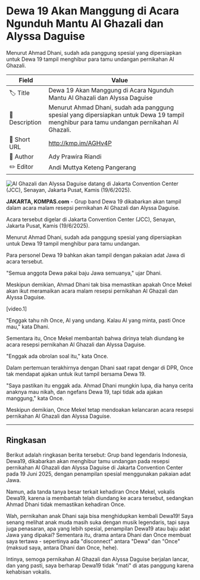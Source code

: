 # Dewa 19 Akan Manggung di Acara Ngunduh Mantu Al Ghazali dan Alyssa Daguise

Menurut Ahmad Dhani, sudah ada panggung spesial yang dipersiapkan untuk Dewa 19 tampil menghibur para tamu undangan pernikahan Al Ghazali.

| Field         | Value                                                       |
|---------------|-------------------------------------------------------------|
| 🏷️ Title       | Dewa 19 Akan Manggung di Acara Ngunduh Mantu Al Ghazali dan Alyssa Daguise |
| 📝 Description | Menurut Ahmad Dhani, sudah ada panggung spesial yang dipersiapkan untuk Dewa 19 tampil menghibur para tamu undangan pernikahan Al Ghazali. |
| 🔗 Short URL   | http://kmp.im/AGHv4P |
| 👤 Author      | Ady Prawira Riandi |
| ✏️ Editor      | Andi Muttya Keteng Pangerang |

![Al Ghazali dan Alyssa Daguise datang di Jakarta Convention Center (JCC), Senayan, Jakarta Pusat, Kamis (19/6/2025). ](https://asset.kompas.com/crops/F51tRcabFPw2RDJ32Na1hQVFqUo=/0x0:0x0/750x500/data/photo/2025/06/19/6853de5d7f401.jpeg)

**JAKARTA, KOMPAS.com** - Grup band Dewa 19 dikabarkan akan tampil dalam acara malam resepsi pernikahan Al Ghazali dan Alyssa Daguise.

Acara tersebut digelar di Jakarta Convention Center (JCC), Senayan, Jakarta Pusat, Kamis (19/6/2025).

Menurut Ahmad Dhani, sudah ada panggung spesial yang dipersiapkan untuk Dewa 19 tampil menghibur para tamu undangan.

Para personel Dewa 19 bahkan akan tampil dengan pakaian adat Jawa di acara tersebut.

\"Semua anggota Dewa pakai baju Jawa semuanya,\" ujar Dhani.

Meskipun demikian, Ahmad Dhani tak bisa memastikan apakah Once Mekel akan ikut meramaikan acara malam resepsi pernikahan Al Ghazali dan Alyssa Daguise.

\[video.1\]

\"Enggak tahu nih Once, Al yang undang. Kalau Al yang minta, pasti Once mau,\" kata Dhani.

Sementara itu, Once Mekel membantah bahwa dirinya telah diundang ke acara resepsi pernikahan Al Ghazali dan Alyssa Daguise.

\"Enggak ada obrolan soal itu,\" kata Once.

Dalam pertemuan terakhirnya dengan Dhani saat rapat dengar di DPR, Once tak mendapat ajakan untuk ikut tampil bersama Dewa 19.

\"Saya pastikan itu enggak ada. Ahmad Dhani mungkin lupa, dia hanya cerita anaknya mau nikah, dan ngefans Dewa 19, tapi tidak ada ajakan manggung,\" kata Once.

Meskipun demikian, Once Mekel tetap mendoakan kelancaran acara resepsi pernikahan Al Ghazali dan Alyssa Daguise.

---
## Ringkasan

Berikut adalah ringkasan berita tersebut: Grup band legendaris Indonesia, Dewa19, dikabarkan akan menghibur tamu undangan pada resepsi pernikahan Al Ghazali dan Alyssa Daguise di Jakarta Convention Center pada 19 Juni 2025, dengan penampilan spesial menggunakan pakaian adat Jawa.

 Namun, ada tanda tanya besar terkait kehadiran Once Mekel, vokalis Dewa19, karena ia membantah telah diundang ke acara tersebut, sedangkan Ahmad Dhani tidak memastikan kehadiran Once.



Wah, pernikahan anak Dhani saja bisa menghidupkan kembali Dewa19! Saya senang melihat anak muda masih suka dengan musik legendaris, tapi saya juga penasaran, apa yang lebih spesial, penampilan Dewa19 atau baju adat Jawa yang dipakai? Sementara itu, drama antara Dhani dan Once membuat saya tertawa - sepertinya ada "disconnect" antara "Dewa" dan "Once" (maksud saya, antara Dhani dan Once, hehe).

 Intinya, semoga pernikahan Al Ghazali dan Alyssa Daguise berjalan lancar, dan yang pasti, saya berharap Dewa19 tidak "mati" di atas panggung karena kehabisan vokalis.
